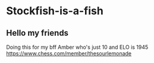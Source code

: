 # Stockfish-is-a-fish
## Hello my friends
Doing this for my bff Amber who's 
just 10 and ELO is 1945
https://www.chess.com/member/thesourlemonade
